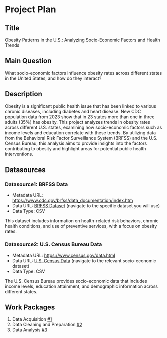 # Project Plan

## Title
Obesity Patterns in the U.S.: Analyzing Socio-Economic Factors and Health Trends

## Main Question
What socio-economic factors influence obesity rates across different states in the United States, and how do they interact?

## Description
Obesity is a significant public health issue that has been linked to various chronic diseases, including diabetes and heart disease. New CDC population data from 2023 show that in 23 states more than one in three adults (35%) has obesity. This project analyzes trends in obesity rates across different U.S. states, examining how socio-economic factors such as income levels and education correlate with these trends. By utilizing data from the Behavioral Risk Factor Surveillance System (BRFSS) and the U.S. Census Bureau, this analysis aims to provide insights into the factors contributing to obesity and highlight areas for potential public health interventions.

## Datasources

### Datasource1: BRFSS Data
* Metadata URL: https://www.cdc.gov/brfss/data_documentation/index.htm
* Data URL: [BRFSS Dataset](https://www.cdc.gov/brfss/annual_data/annual_data.htm) (navigate to the specific dataset you will use)
* Data Type: CSV

This dataset includes information on health-related risk behaviors, chronic health conditions, and use of preventive services, with a focus on obesity rates.

### Datasource2: U.S. Census Bureau Data
* Metadata URL: https://www.census.gov/data.html
* Data URL: [U.S. Census Data](https://data.census.gov/) (navigate to the relevant socio-economic dataset)
* Data Type: CSV

The U.S. Census Bureau provides socio-economic data that includes income levels, education attainment, and demographic information across different states.

## Work Packages

1. Data Acquisition [#1](https://github.com/hanaabdulrasheed/made-project/issues/1)
2. Data Cleaning and Preparation [#2](https://github.com/hanaabdulrasheed/made-project/issues/2)
3. Data Analysis [#3](https://github.com/hanaabdulrasheed/made-project/issues/3)


[1]: [https://github.com/hanaabdulrasheed/made-project/issues/1]
[2]: [https://github.com/hanaabdulrasheed/made-project/issues/2]
[3]: [https://github.com/hanaabdulrasheed/made-project/issues/3]
